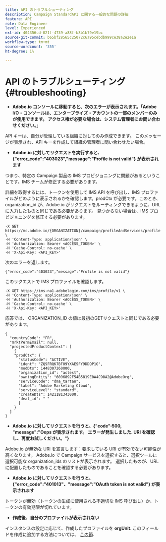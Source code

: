 ```yaml
---
title: API のトラブルシューティング
description: Campaign StandardAPI に関する一般的な問題の詳細
feature: API
role: Data Engineer
level: Experienced
exl-id: 404356cd-021f-4739-a88f-b8b1b79e19bc
source-git-commit: b65bf28565c25072c6a95cebdb999ce38a2e2e1a
workflow-type: tm+mt
source-wordcount: '355'
ht-degree: 1%

---
```


# API のトラブルシューティング {#troubleshooting}

* **Adobe.io コンソールに移動すると、次のエラーが表示されます。「Adobe I/O・コンソールは、エンタープライズ・アカウントの一部のメンバーのみが使用できます。 アクセス権が必要な場合は、システム管理者にお問い合わせください。」**

API キーは、自分が管理している組織に対してのみ作成できます。 このメッセージが表示され、API キーを作成して組織の管理者に問い合わせたい場合。

* **Adobe.io に対してリクエストを実行すると、{&quot;error_code&quot;:&quot;403023&quot;,&quot;message&quot;:&quot;Profile is not valid&quot;} が表示されます**

つまり、特定の Campaign 製品の IMS プロビジョニングに問題があるということです。IMS チームが修正する必要があります。

詳細を取得するには、トークンを使用して IMS API を呼び出し、IMS プロファイルがどのように表示されるかを確認します。prodCtx が必要です。このとき、organization_id が、Adobe.io がリクエストをルーティングできるように、URL に入力したものと同じである必要があります。
見つからない場合は、IMS プロビジョニングを修正する必要があります。

```
-X GET https://mc.adobe.io/{ORGANIZATION}/campaign/profileAndServices/profile \
-H 'Content-Type: application/json' \
-H 'Authorization: Bearer <ACCESS_TOKEN>' \
-H 'Cache-Control: no-cache' \
-H 'X-Api-Key: <API_KEY>'
```

次のエラーを返します。

```
{"error_code":"403023","message":"Profile is not valid"}
```

このリクエストで IMS プロファイルを確認します。

```
-X GET https://ims-na1.adobelogin.com/ims/profile/v1 \
-H 'Content-Type: application/json' \
-H 'Authorization: Bearer <ACCESS_TOKEN>' \
-H 'Cache-Control: no-cache' \
-H 'X-Api-Key: <API_KEY>'
```

応答では、 ORGANIZATION_ID の値は最初のGETリクエストと同じである必要があります。

```
{
  "countryCode": "FR",
  "mrktPermEmail": null,
  "projectedProductContext": [
    {
    "prodCtx": {
      "statusCode": "ACTIVE",
      "ident": "ZQ9FRQK7BF09YXAESFY9DDQP1G",
      "modDts": 1448307260000,
      "organization_id": "actest",
      "owningEntity": "6096892F54B5819E0A4C98A2@AdobeOrg",
      "serviceCode": "dma_tartan",
      "label": "Adobe Marketing Cloud",
      "serviceLevel": "standard",
      "createDts": 1421181343000,
      "deal_id": " "
      }
    }
  ]
}
```

* **Adobe.io に対してリクエストを行うと、{&quot;code&quot;:500, &quot;message&quot;:&quot;Oops が表示されます。 エラーが発生しました. URI を確認し、再度お試しください。&quot;}**

Adobe.io が無効な URI を宣言します：要求している URI が有効でない可能性が高くなります。 Adobe.io で Campaign サービスを選択すると、選択ツールに選択可能な organization_ids のリストが表示されます。 選択したものが、URL に配置したものであることを確認する必要があります。

* **Adobe.io に対してリクエストを行うと、{&quot;error_code&quot;:&quot;401013&quot;、&quot;message&quot;:&quot;OAuth token is not valid&quot;} が表示されます**

トークンが無効（トークンの生成に使用される不適切な IMS 呼び出し）か、トークンの有効期限が切れています。

* **作成後、自分のプロファイルが表示されない**

インスタンスの設定に応じて、作成したプロファイルを **orgUnit**. このフィールドを作成に追加する方法については、 [この節](../../api/using/creating-profiles-api.md).

<!-- * (error duplicate key : quand tu crées un profile qui existe déjà , il faut faire un patch pour updater le profile plutôt qu’un POST)

With Curl
List all profiles

Create a profile

Update the mobilePhone attribute of a profile

API Calls on Service

GET the list of services

-->

<!--

How to find and use a filter?
Error codes:

* PAtch sur Age = message d'erreur :
500
Cannot update the 'age' property that is read-only
'age' property is not valid for the 'profile' resource.
-->

<!--
How to filter a list of subscribed profiles with available profile filters ? by date (by les filtres dispo sur la ressource) ?

Pattern classique :

recupérer la liste des subscriptions filtrées d'un profile
1) get sur profile
2) recup PKey
3) get sur PKey
4) get sur href des subscriptions

Comment savoir quel filtre appliquer ?

1) get sur metadata de profile
2) retourne description de la collection subscription
3) get sur la valeur du champ resTarget
4) get sur le href dans filters
5) retourne les filtres applicables sur l'url des data.

-->

